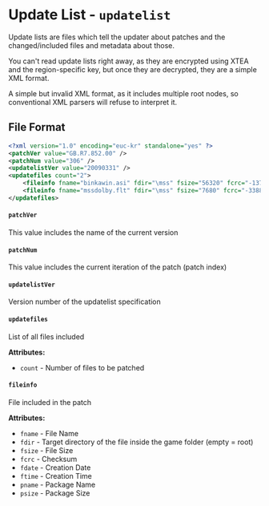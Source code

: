 # Update List - `updatelist`

Update lists are files which tell the updater about patches and the changed/included files
and metadata about those.

You can't read update lists right away, as they are encrypted using XTEA and the region-specific
key, but once they are decrypted, they are a simple XML format.

A simple but invalid XML format, as it includes multiple root nodes, so conventional XML parsers
will refuse to interpret it.

## File Format

```xml
<?xml version="1.0" encoding="euc-kr" standalone="yes" ?>
<patchVer value="GB.R7.852.00" />
<patchNum value="306" />
<updatelistVer value="20090331" />
<updatefiles count="2">
	<fileinfo fname="binkawin.asi" fdir="\mss" fsize="56320" fcrc="-13704566" fdate="2013-10-22" ftime="07:41:57" pname="binkawin.asi.zip" psize="32364" />
	<fileinfo fname="mssdolby.flt" fdir="\mss" fsize="7680" fcrc="-33883344" fdate="2013-10-22" ftime="07:41:56" pname="mssdolby.flt.zip" psize="2998" />
</updatefiles>
```

#### `patchVer`

This value includes the name of the current version

#### `patchNum`

This value includes the current iteration of the patch (patch index)

#### `updatelistVer`

Version number of the updatelist specification

#### `updatefiles`

List of all files included

**Attributes:**

- `count` - Number of files to be patched

#### `fileinfo`

File included in the patch

**Attributes:**

- `fname` - File Name
- `fdir` - Target directory of the file inside the game folder (empty = root)
- `fsize` - File Size
- `fcrc` - Checksum
- `fdate` - Creation Date
- `ftime` - Creation Time
- `pname` - Package Name
- `psize` - Package Size
